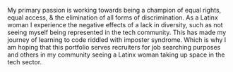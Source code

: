 My primary passion is working towards being a champion of equal rights, equal access, & the elimination of all forms of discrimination. As a Latinx woman I experience the negative effects of a lack in diversity, such as not seeing myself being represented in the tech community. This has made my journey of learning to code riddled with imposter syndrome. Which is why I am hoping that this portfolio serves recruiters for job searching purposes and others in my community seeing a Latinx woman taking up space in the tech sector.  
